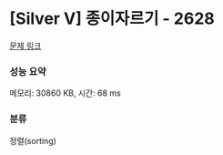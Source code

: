 # [Silver V] 종이자르기 - 2628 

[문제 링크](https://www.acmicpc.net/problem/2628) 

### 성능 요약

메모리: 30860 KB, 시간: 68 ms

### 분류

정렬(sorting)

